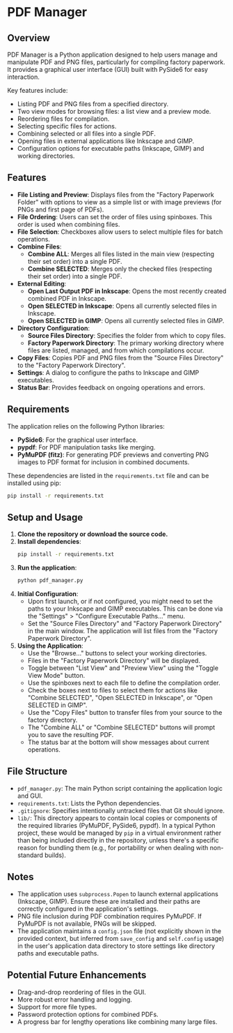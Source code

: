 # PDF Manager

## Overview

PDF Manager is a Python application designed to help users manage and manipulate PDF and PNG files, particularly for compiling factory paperwork. It provides a graphical user interface (GUI) built with PySide6 for easy interaction.

Key features include:
- Listing PDF and PNG files from a specified directory.
- Two view modes for browsing files: a list view and a preview mode.
- Reordering files for compilation.
- Selecting specific files for actions.
- Combining selected or all files into a single PDF.
- Opening files in external applications like Inkscape and GIMP.
- Configuration options for executable paths (Inkscape, GIMP) and working directories.

## Features

- **File Listing and Preview**: Displays files from the "Factory Paperwork Folder" with options to view as a simple list or with image previews (for PNGs and first page of PDFs).
- **File Ordering**: Users can set the order of files using spinboxes. This order is used when combining files.
- **File Selection**: Checkboxes allow users to select multiple files for batch operations.
- **Combine Files**:
    - **Combine ALL**: Merges all files listed in the main view (respecting their set order) into a single PDF.
    - **Combine SELECTED**: Merges only the checked files (respecting their set order) into a single PDF.
- **External Editing**:
    - **Open Last Output PDF in Inkscape**: Opens the most recently created combined PDF in Inkscape.
    - **Open SELECTED in Inkscape**: Opens all currently selected files in Inkscape.
    - **Open SELECTED in GIMP**: Opens all currently selected files in GIMP.
- **Directory Configuration**:
    - **Source Files Directory**: Specifies the folder from which to copy files.
    - **Factory Paperwork Directory**: The primary working directory where files are listed, managed, and from which compilations occur.
- **Copy Files**: Copies PDF and PNG files from the "Source Files Directory" to the "Factory Paperwork Directory".
- **Settings**: A dialog to configure the paths to Inkscape and GIMP executables.
- **Status Bar**: Provides feedback on ongoing operations and errors.

## Requirements

The application relies on the following Python libraries:

- **PySide6**: For the graphical user interface.
- **pypdf**: For PDF manipulation tasks like merging.
- **PyMuPDF (fitz)**: For generating PDF previews and converting PNG images to PDF format for inclusion in combined documents.

These dependencies are listed in the `requirements.txt` file and can be installed using pip:
```bash
pip install -r requirements.txt
```

## Setup and Usage

1.  **Clone the repository or download the source code.**
2.  **Install dependencies**:
    ```bash
    pip install -r requirements.txt
    ```
3.  **Run the application**:
    ```bash
    python pdf_manager.py
    ```
4.  **Initial Configuration**:
    *   Upon first launch, or if not configured, you might need to set the paths to your Inkscape and GIMP executables. This can be done via the "Settings" > "Configure Executable Paths..." menu.
    *   Set the "Source Files Directory" and "Factory Paperwork Directory" in the main window. The application will list files from the "Factory Paperwork Directory".
5.  **Using the Application**:
    *   Use the "Browse..." buttons to select your working directories.
    *   Files in the "Factory Paperwork Directory" will be displayed.
    *   Toggle between "List View" and "Preview View" using the "Toggle View Mode" button.
    *   Use the spinboxes next to each file to define the compilation order.
    *   Check the boxes next to files to select them for actions like "Combine SELECTED", "Open SELECTED in Inkscape", or "Open SELECTED in GIMP".
    *   Use the "Copy Files" button to transfer files from your source to the factory directory.
    *   The "Combine ALL" or "Combine SELECTED" buttons will prompt you to save the resulting PDF.
    *   The status bar at the bottom will show messages about current operations.

## File Structure

-   `pdf_manager.py`: The main Python script containing the application logic and GUI.
-   `requirements.txt`: Lists the Python dependencies.
-   `.gitignore`: Specifies intentionally untracked files that Git should ignore.
-   `lib/`: This directory appears to contain local copies or components of the required libraries (PyMuPDF, PySide6, pypdf). In a typical Python project, these would be managed by `pip` in a virtual environment rather than being included directly in the repository, unless there's a specific reason for bundling them (e.g., for portability or when dealing with non-standard builds).

## Notes

-   The application uses `subprocess.Popen` to launch external applications (Inkscape, GIMP). Ensure these are installed and their paths are correctly configured in the application's settings.
-   PNG file inclusion during PDF combination requires PyMuPDF. If PyMuPDF is not available, PNGs will be skipped.
-   The application maintains a `config.json` file (not explicitly shown in the provided context, but inferred from `save_config` and `self.config` usage) in the user's application data directory to store settings like directory paths and executable paths.

## Potential Future Enhancements

-   Drag-and-drop reordering of files in the GUI.
-   More robust error handling and logging.
-   Support for more file types.
-   Password protection options for combined PDFs.
-   A progress bar for lengthy operations like combining many large files.

